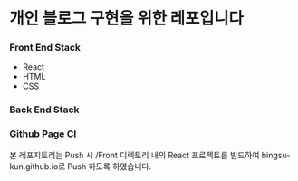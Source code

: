 # 개인 블로그 구현을 위한 레포입니다

### Front End Stack
- React
- HTML
- CSS


### Back End Stack


### Github Page CI
본 레포지토리는 Push 시 /Front 디렉토리 내의 React 프로젝트를 빌드하여 bingsu-kun.github.io로 Push 하도록 하였습니다.